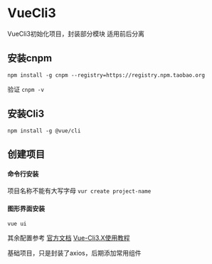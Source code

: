# VueCli3
VueCli3初始化项目，封装部分模块 适用前后分离

## 安装cnpm
```
npm install -g cnpm --registry=https://registry.npm.taobao.org
```
验证 `cnpm -v`

## 安装Cli3
`npm install -g @vue/cli`

## 创建项目
#### 命令行安装
项目名称不能有大写字母
`vur create project-name`
#### 图形界面安装
`vue ui`

其余配置参考
[官方文档](https://cli.vuejs.org/zh/guide/)
[Vue-Cli3.X使用教程](https://juejin.im/post/5d522d9c6fb9a06ae94d25fc)

基础项目，只是封装了axios，后期添加常用组件

